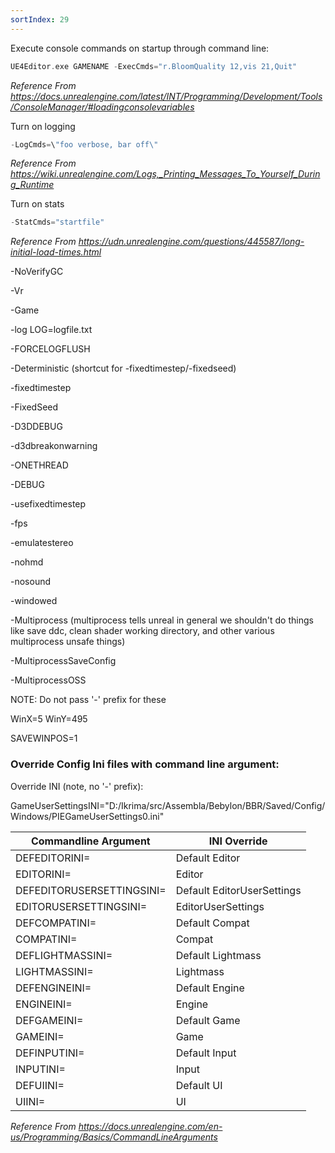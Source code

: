 ```yaml
---
sortIndex: 29
---
```


Execute console commands on startup through command line:

```cpp
UE4Editor.exe GAMENAME -ExecCmds="r.BloomQuality 12,vis 21,Quit"
```

*Reference From <https://docs.unrealengine.com/latest/INT/Programming/Development/Tools/ConsoleManager/#loadingconsolevariables>*

Turn on logging

```cpp
-LogCmds=\"foo verbose, bar off\"
```

*Reference From <https://wiki.unrealengine.com/Logs,_Printing_Messages_To_Yourself_During_Runtime>*

Turn on stats

```cpp
-StatCmds="startfile"
```

*Reference From <https://udn.unrealengine.com/questions/445587/long-initial-load-times.html>*

\-NoVerifyGC

\-Vr

\-Game

\-log LOG=logfile.txt

\-FORCELOGFLUSH

\-Deterministic (shortcut for -fixedtimestep/-fixedseed)

\-fixedtimestep

\-FixedSeed

\-D3DDEBUG

\-d3dbreakonwarning

\-ONETHREAD

\-DEBUG

\-usefixedtimestep

\-fps

\-emulatestereo

\-nohmd

\-nosound

\-windowed

\-Multiprocess (multiprocess tells unreal in general we shouldn't do things like save ddc, clean shader working directory, and other various multiprocess unsafe things)

\-MultiprocessSaveConfig

\-MultiprocessOSS

NOTE: Do not pass '-' prefix for these

WinX=5 WinY=495

SAVEWINPOS=1

### Override Config Ini files with command line argument:

Override INI (note, no '-' prefix):

GameUserSettingsINI="D:/Ikrima/src/Assembla/Bebylon/BBR/Saved/Config/Windows/PIEGameUserSettings0.ini"

| **Commandline Argument**  | **INI Override**           |
| ------------------------- | -------------------------- |
| DEFEDITORINI=             | Default Editor             |
| EDITORINI=                | Editor                     |
| DEFEDITORUSERSETTINGSINI= | Default EditorUserSettings |
| EDITORUSERSETTINGSINI=    | EditorUserSettings         |
| DEFCOMPATINI=             | Default Compat             |
| COMPATINI=                | Compat                     |
| DEFLIGHTMASSINI=          | Default Lightmass          |
| LIGHTMASSINI=             | Lightmass                  |
| DEFENGINEINI=             | Default Engine             |
| ENGINEINI=                | Engine                     |
| DEFGAMEINI=               | Default Game               |
| GAMEINI=                  | Game                       |
| DEFINPUTINI=              | Default Input              |
| INPUTINI=                 | Input                      |
| DEFUIINI=                 | Default UI                 |
| UIINI=                    | UI                         |

*Reference From <https://docs.unrealengine.com/en-us/Programming/Basics/CommandLineArguments>*
